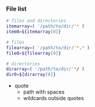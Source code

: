 ### File list
```sh
# files and directories
itemarray=( '/path/to/dir/'* )
item0=${itemarray[0]}

# files
filearray=( '/path/to/dir/'*.* )
file0=${filearray[0]}

# directories
dirarray=( '/path/to/dir/'*/ )
dir0=${dirarray[0]}
```
- quote 
	- path with spaces
	- wildcards outside quotes
